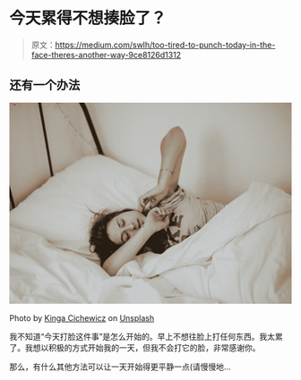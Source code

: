 # 今天累得不想揍脸了？

> 原文：<https://medium.com/swlh/too-tired-to-punch-today-in-the-face-theres-another-way-9ce8126d1312>

## 还有一个办法

![](img/5c742be041e17635d6ba83f74219fa83.png)

Photo by [Kinga Cichewicz](https://unsplash.com/@all_who_wander?utm_source=medium&utm_medium=referral) on [Unsplash](https://unsplash.com?utm_source=medium&utm_medium=referral)

我不知道“今天打脸这件事”是怎么开始的。早上不想往脸上打任何东西。我太累了。我想以积极的方式开始我的一天，但我不会打它的脸，非常感谢你。

那么，有什么其他方法可以让一天开始得更平静一点(请慢慢地…
